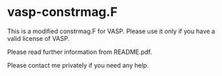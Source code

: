 # vasp-constrmag.F

This is a modified constrmag.F for VASP. Please use it only if you have a valid license of VASP.

Please read further information from README.pdf.

Please contact me privately if you need any help.
